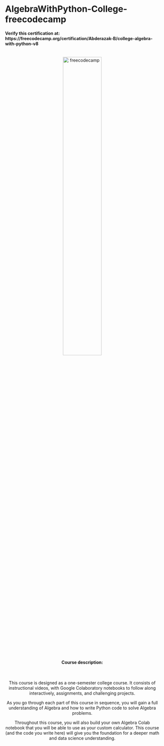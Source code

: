 # AlgebraWithPython-College-freecodecamp

<h4> <b>Verify this certification at: </b> https://freecodecamp.org/certification/Abderazak-B/college-algebra-with-python-v8 </h4> <br>
<center> <img src="https://i.imgur.com/Y0ynFNe.jpeg" width="50%" alt="freecodecamp"> </<center><br>
<h4>Course description: </h4> <br>

This course is designed as a one-semester college course. It consists of instructional videos, with Google Colaboratory notebooks to follow along interactively, assignments, and challenging projects.

As you go through each part of this course in sequence, you will gain a full understanding of Algebra and how to write Python code to solve Algebra problems.

Throughout this course, you will also build your own Algebra Colab notebook that you will be able to use as your custom calculator. This course (and the code you write here) will give you the foundation for a deeper math and data science understanding.
